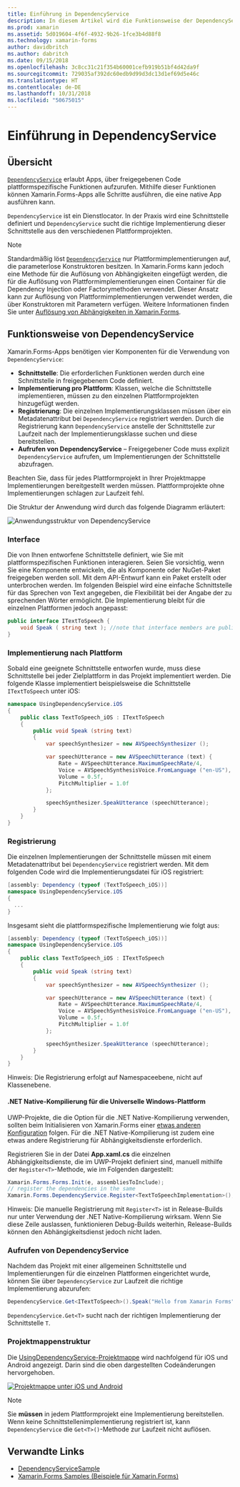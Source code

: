 ```yaml
---
title: Einführung in DependencyService
description: In diesem Artikel wird die Funktionsweise der DependencyService-Klasse von Xamarin.Forms für den Zugriff auf native Plattformfeatures erläutert.
ms.prod: xamarin
ms.assetid: 5d019604-4f6f-4932-9b26-1fce3b4d88f8
ms.technology: xamarin-forms
author: davidbritch
ms.author: dabritch
ms.date: 09/15/2018
ms.openlocfilehash: 3c8cc31c21f354b60001cefb919b51bf4d42da9f
ms.sourcegitcommit: 729035af392dc60edb9d99d3dc13d1ef69d5e46c
ms.translationtype: HT
ms.contentlocale: de-DE
ms.lasthandoff: 10/31/2018
ms.locfileid: "50675015"
---
```

# <a name="introduction-to-dependencyservice"></a>Einführung in DependencyService

## <a name="overview"></a>Übersicht

[`DependencyService`](xref:Xamarin.Forms.DependencyService) erlaubt Apps, über freigegebenen Code plattformspezifische Funktionen aufzurufen. Mithilfe dieser Funktionen können Xamarin.Forms-Apps alle Schritte ausführen, die eine native App ausführen kann.

`DependencyService` ist ein Dienstlocator. In der Praxis wird eine Schnittstelle definiert und `DependencyService` sucht die richtige Implementierung dieser Schnittstelle aus den verschiedenen Plattformprojekten.

> [!NOTE]
> Standardmäßig löst [`DependencyService`](xref:Xamarin.Forms.DependencyService) nur Plattformimplementierungen auf, die parameterlose Konstruktoren besitzen. In Xamarin.Forms kann jedoch eine Methode für die Auflösung von Abhängigkeiten eingefügt werden, die für die Auflösung von Plattformimplementierungen einen Container für die Dependency Injection oder Factorymethoden verwendet. Dieser Ansatz kann zur Auflösung von Plattformimplementierungen verwendet werden, die über Konstruktoren mit Parametern verfügen. Weitere Informationen finden Sie unter [Auflösung von Abhängigkeiten in Xamarin.Forms](~/xamarin-forms/internals/dependency-resolution.md).

## <a name="how-dependencyservice-works"></a>Funktionsweise von DependencyService

Xamarin.Forms-Apps benötigen vier Komponenten für die Verwendung von `DependencyService`:

- **Schnittstelle**: Die erforderlichen Funktionen werden durch eine Schnittstelle in freigegebenem Code definiert.
- **Implementierung pro Plattform**: Klassen, welche die Schnittstelle implementieren, müssen zu den einzelnen Plattformprojekten hinzugefügt werden.
- **Registrierung**: Die einzelnen Implementierungsklassen müssen über ein Metadatenattribut bei `DependencyService` registriert werden. Durch die Registrierung kann `DependencyService` anstelle der Schnittstelle zur Laufzeit nach der Implementierungsklasse suchen und diese bereitstellen.
- **Aufrufen von DependencyService** &ndash; Freigegebener Code muss explizit `DependencyService` aufrufen, um Implementierungen der Schnittstelle abzufragen.

Beachten Sie, dass für jedes Plattformprojekt in Ihrer Projektmappe Implementierungen bereitgestellt werden müssen. Plattformprojekte ohne Implementierungen schlagen zur Laufzeit fehl.

Die Struktur der Anwendung wird durch das folgende Diagramm erläutert:

![](introduction-images/overview-diagram.png "Anwendungsstruktur von DependencyService")

### <a name="interface"></a>Interface

Die von Ihnen entworfene Schnittstelle definiert, wie Sie mit plattformspezifischen Funktionen interagieren. Seien Sie vorsichtig, wenn Sie eine Komponente entwickeln, die als Komponente oder NuGet-Paket freigegeben werden soll. Mit dem API-Entwurf kann ein Paket erstellt oder unterbrochen werden. Im folgenden Beispiel wird eine einfache Schnittstelle für das Sprechen von Text angegeben, die Flexibilität bei der Angabe der zu sprechenden Wörter ermöglicht. Die Implementierung bleibt für die einzelnen Plattformen jedoch angepasst:

```csharp
public interface ITextToSpeech {
    void Speak ( string text ); //note that interface members are public by default
}
```

### <a name="implementation-per-platform"></a>Implementierung nach Plattform

Sobald eine geeignete Schnittstelle entworfen wurde, muss diese Schnittstelle bei jeder Zielplattform in das Projekt implementiert werden. Die folgende Klasse implementiert beispielsweise die Schnittstelle `ITextToSpeech` unter iOS:

```csharp
namespace UsingDependencyService.iOS
{
    public class TextToSpeech_iOS : ITextToSpeech
    {
        public void Speak (string text)
        {
            var speechSynthesizer = new AVSpeechSynthesizer ();

            var speechUtterance = new AVSpeechUtterance (text) {
                Rate = AVSpeechUtterance.MaximumSpeechRate/4,
                Voice = AVSpeechSynthesisVoice.FromLanguage ("en-US"),
                Volume = 0.5f,
                PitchMultiplier = 1.0f
            };

            speechSynthesizer.SpeakUtterance (speechUtterance);
        }
    }
}
```

### <a name="registration"></a>Registrierung

Die einzelnen Implementierungen der Schnittstelle müssen mit einem Metadatenattribut bei `DependencyService` registriert werden. Mit dem folgenden Code wird die Implementierungsdatei für iOS registriert:

```csharp
[assembly: Dependency (typeof (TextToSpeech_iOS))]
namespace UsingDependencyService.iOS
{
  ...
}
```

Insgesamt sieht die plattformspezifische Implementierung wie folgt aus:

```csharp
[assembly: Dependency (typeof (TextToSpeech_iOS))]
namespace UsingDependencyService.iOS
{
    public class TextToSpeech_iOS : ITextToSpeech
    {
        public void Speak (string text)
        {
            var speechSynthesizer = new AVSpeechSynthesizer ();

            var speechUtterance = new AVSpeechUtterance (text) {
                Rate = AVSpeechUtterance.MaximumSpeechRate/4,
                Voice = AVSpeechSynthesisVoice.FromLanguage ("en-US"),
                Volume = 0.5f,
                PitchMultiplier = 1.0f
            };

            speechSynthesizer.SpeakUtterance (speechUtterance);
        }
    }
}
```

Hinweis: Die Registrierung erfolgt auf Namespaceebene, nicht auf Klassenebene.

#### <a name="universal-windows-platform-net-native-compilation"></a>.NET Native-Kompilierung für die Universelle Windows-Plattform

UWP-Projekte, die die Option für die .NET Native-Kompilierung verwenden, sollten beim Initialisieren von Xamarin.Forms einer [etwas anderen Konfiguration](~/xamarin-forms/platform/windows/installation/index.md#target-invocation-exception) folgen. Für die .NET Native-Kompilierung ist zudem eine etwas andere Registrierung für Abhängigkeitsdienste erforderlich.

Registrieren Sie in der Datei **App.xaml.cs** die einzelnen Abhängigkeitsdienste, die im UWP-Projekt definiert sind, manuell mithilfe der `Register<T>`-Methode, wie im Folgenden dargestellt:

```csharp
Xamarin.Forms.Forms.Init(e, assembliesToInclude);
// register the dependencies in the same
Xamarin.Forms.DependencyService.Register<TextToSpeechImplementation>();
```

Hinweis: Die manuelle Registrierung mit `Register<T>` ist in Release-Builds nur unter Verwendung der .NET Native-Kompilierung wirksam. Wenn Sie diese Zeile auslassen, funktionieren Debug-Builds weiterhin, Release-Builds können den Abhängigkeitsdienst jedoch nicht laden.

### <a name="call-to-dependencyservice"></a>Aufrufen von DependencyService

Nachdem das Projekt mit einer allgemeinen Schnittstelle und Implementierungen für die einzelnen Plattformen eingerichtet wurde, können Sie über `DependencyService` zur Laufzeit die richtige Implementierung abzurufen:

```csharp
DependencyService.Get<ITextToSpeech>().Speak("Hello from Xamarin Forms");
```

`DependencyService.Get<T>` sucht nach der richtigen Implementierung der Schnittstelle `T`.

### <a name="solution-structure"></a>Projektmappenstruktur

Die [UsingDependencyService-Projektmappe](https://developer.xamarin.com/samples/UsingDependencyService/) wird nachfolgend für iOS und Android angezeigt. Darin sind die oben dargestellten Codeänderungen hervorgehoben.

 [![Projektmappe unter iOS und Android](introduction-images/solution-sml.png "Beispielhafte DependencyService-Projektmappenstruktur")](introduction-images/solution.png#lightbox "Beispielhafte DependencyService-Projektmappenstruktur")

> [!NOTE]
> Sie **müssen** in jedem Plattformprojekt eine Implementierung bereitstellen. Wenn keine Schnittstellenimplementierung registriert ist, kann `DependencyService` die `Get<T>()`-Methode zur Laufzeit nicht auflösen.

## <a name="related-links"></a>Verwandte Links

- [DependencyServiceSample](https://developer.xamarin.com/samples/xamarin-forms/UsingDependencyService/)
- [Xamarin.Forms Samples (Beispiele für Xamarin.Forms)](https://developer.xamarin.com/samples/xamarin-forms/all/)
